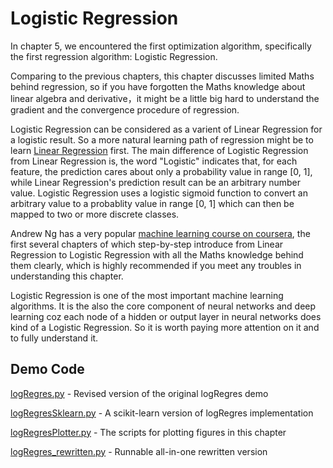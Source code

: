 # Logistic Regression

In chapter 5, we encountered the first optimization algorithm, specifically the first regression algorithm: Logistic Regression.

Comparing to the previous chapters, this chapter discusses limited Maths behind regression, so if you have forgotten the Maths knowledge about linear algebra and derivative，it might be a little big hard to understand the gradient and the convergence procedure of regression.

Logistic Regression can be considered as a varient of Linear Regression for a logistic result. So a more natural learning path of regression might be to learn [Linear Regression](../ch08/README.md) first. The main difference of Logistic Regression from Linear Regression is, the word "Logistic" indicates that, for each feature, the prediction cares about only a probability value in range [0, 1], while Linear Regression's prediction result can be an arbitrary number value. Logistic Regression uses a logistic sigmoid function to convert an arbitrary value to a probablity value in range [0, 1] which can then be mapped to two or more discrete classes.

Andrew Ng has a very popular [machine learning course on coursera](https://www.coursera.org/learn/machine-learning), the first several chapters of which step-by-step introduce from Linear Regression to Logistic Regression with all the Maths knowledge behind them clearly, which is highly recommended if you meet any troubles in understanding this chapter.

Logistic Regression is one of the most important machine learning algorithms. It is the also the core component of neural networks and deep learning coz each node of a hidden or output layer in neural networks does kind of a Logistic Regression. So it is worth paying more attention on it and to fully understand it.

## Demo Code

[logRegres.py](logRegres.py) - Revised version of the original logRegres demo

[logRegresSklearn.py](logRegresSklearn.py) - A scikit-learn version of logRegres implementation

[logRegresPlotter.py](logRegresPlotter.py) - The scripts for plotting figures in this chapter

[logRegres_rewritten.py](logRegres_rewritten.py) - Runnable all-in-one rewritten version